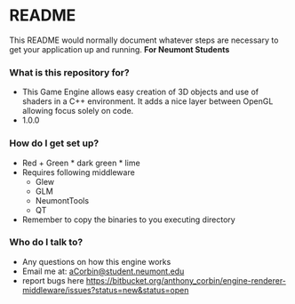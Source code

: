 # README #

This README would normally document whatever steps are necessary to get your application up and running.
__For Neumont Students__

### What is this repository for? ###

* This Game Engine allows easy creation of 3D objects and use of shaders in a C++ environment. It adds a nice layer between OpenGL allowing focus solely on code.
* 1.0.0

### How do I get set up? ###
 * Red 
        + Green 
            * dark  green 
            * lime  
* Requires following middleware
    * Glew
    * GLM
    * NeumontTools
    * QT
* Remember to copy the binaries to you executing directory

### Who do I talk to? ###

* Any questions on how this engine works
* Email me at: aCorbin@student.neumont.edu
* report bugs here https://bitbucket.org/anthony_corbin/engine-renderer-middleware/issues?status=new&status=open